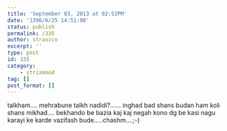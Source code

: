 ```yaml
---
title: 'September 03, 2013 at 02:52PM'
date: '1396/6/25 14:51:00'
status: publish
permalink: /335
author: straxico
excerpt: ''
type: post
id: 335
category:
    - strixmood
tag: []
post_format: []
---
```

<div>talkham…. mehrabune talkh nadidi?…… inghad bad shans budan ham koli shans mikhad…. bekhando be bazia kaj kaj negah kono dg be kasi nagu karayi ke karde vazifash bude…..chashm….;-)</div>